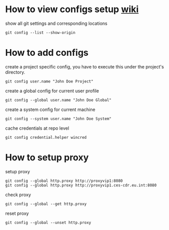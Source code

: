 # How to view configs setup [wiki](http://confluence:8090/display/KIKLOS/Git+Setup)
show all git settings and corresponding locations
```
git config --list --show-origin
```

# How to add configs
create a project specific config, you have to execute this under the project's directory.
```
git config user.name "John Doe Project"
```

create a global config for current user profile
```
git config --global user.name "John Doe Global"
```

create a system config for current machine
```
git config --system user.name "John Doe System"
```

cache credentials at repo level
```
git config credential.helper wincred
```

# How to setup proxy 
setup proxy
```
git config --global http.proxy http://proxyvip1:8080
git config --global http.proxy http://proxyvip1.ces-cdr.eu.int:8080
```

check proxy
```
git config --global --get http.proxy
```

reset proxy
```
git config --global --unset http.proxy
```